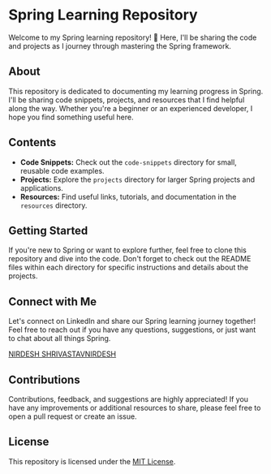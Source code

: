 # Spring Learning Repository

Welcome to my Spring learning repository! 🌱 Here, I'll be sharing the code and projects as I journey through mastering the Spring framework.

## About

This repository is dedicated to documenting my learning progress in Spring. I'll be sharing code snippets, projects, and resources that I find helpful along the way. Whether you're a beginner or an experienced developer, I hope you find something useful here.

## Contents

- **Code Snippets:** Check out the `code-snippets` directory for small, reusable code examples.
- **Projects:** Explore the `projects` directory for larger Spring projects and applications.
- **Resources:** Find useful links, tutorials, and documentation in the `resources` directory.
  
## Getting Started

If you're new to Spring or want to explore further, feel free to clone this repository and dive into the code. Don't forget to check out the README files within each directory for specific instructions and details about the projects.

## Connect with Me

Let's connect on LinkedIn and share our Spring learning journey together! Feel free to reach out if you have any questions, suggestions, or just want to chat about all things Spring.

[NIRDESH SHRIVASTAVNIRDESH](https://www.linkedin.com/in/nirdesh-shrivastav-a6666724a/)

## Contributions

Contributions, feedback, and suggestions are highly appreciated! If you have any improvements or additional resources to share, please feel free to open a pull request or create an issue.

## License

This repository is licensed under the [MIT License](LICENSE).

